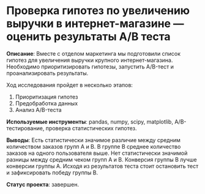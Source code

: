 # Проверка гипотез по увеличению выручки в интернет-магазине — оценить результаты A/B теста

**Описание**: Вместе с отделом маркетинга мы подготовили список гипотез для увеличения выручки крупного интернет-магазина. Необходимо приоритизировать гипотезы, запустить A/B-тест и проанализировать результаты.

Ход исследования пройдет в несколько этапов:
1. Приоритизация гипотез
2. Предобработка данных
3. Анализ A/B-теста
 
**Используемые инструменты**: pandas, numpy, scipy, matplotlib, A/B-тестирование, проверка статистических гипотез.
 
**Выводы**:
Есть статистически значимое различие между средним количеством заказов групп А и В. В группе В среднее количество заказов на одного пользователя выше.
Нет статистически значимой разницы между средним чеком групп А и В.
Конверсия группы В лучше конверсии группы А.
Исходя из результатов теста стоит остановить тест и зафиксировать победу группы В.

**Статус проекта**: завершен.
